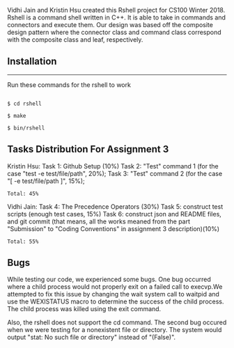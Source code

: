 Vidhi Jain and Kristin Hsu created this Rshell project for CS100 Winter 2018. 
Rshell is a command shell written in C++. 
It is able to take in commands and connectors and execute them.
Our design was based off the composite design pattern where the connector class and command class
correspond with the composite class and leaf, respectively.


## Installation
------------
Run these  commands for the rshell to work
```

$ cd rshell

$ make

$ bin/rshell
```

## Tasks Distribution For Assignment 3

Kristin Hsu:
    Task 1: Github Setup (10%)
    Task 2: "Test" command 1 (for the case "test -e test/file/path", 20%);
    Task 3: "Test" command 2 (for the case "[ -e test/file/path ]", 15%);
    
    Total: 45%
    
Vidhi Jain:
    Task 4: The Precedence Operators (30%)
    Task 5: construct test scripts (enough test cases, 15%)
    Task 6: construct json and README files, and git commit (that means, 
            all the works meaned from the part "Submission" to "Coding 
            Conventions" in assignment 3 description)(10%)
    
    Total: 55%
    

## Bugs

While testing our code, we experienced some bugs. One bug occurred where a child process would 
not properly exit on a failed call to execvp.We attempted to fix this issue by changing the
wait system call to waitpid and use the WEXISTATUS macro to determine the success of the 
child process. The child process was killed using the exit command.

Also, the rshell does not support the cd command.
The second bug occured when we were testing for a nonexistent file or directory. The system would
output "stat: No such file or directory" instead of "(False)".
